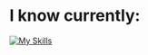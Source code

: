 # I know currently:

[![My Skills](https://skillicons.dev/icons?i=py,blender,discord,github,linux,arduino)](https://skillicons.dev)
